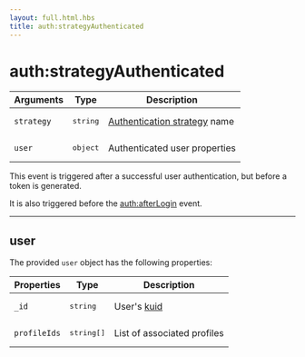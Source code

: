 ```yaml
---
layout: full.html.hbs
title: auth:strategyAuthenticated
---
```


# auth:strategyAuthenticated

<SinceBadge version="1.0.0" />

| Arguments  | Type              | Description                                                                                                |
| ---------- | ----------------- | ---------------------------------------------------------------------------------------------------------- |
| `strategy` | <pre>string</pre> | [Authentication strategy](/guide/1/essentials/user-authentication/#authentication-strategies-default) name |
| `user`     | <pre>object</pre> | Authenticated user properties                                                                              |

This event is triggered after a successful user authentication, but before a token is generated.

It is also triggered before the [auth:afterLogin](/plugins/1/events/api-events/#after-default) event.

---

## user

The provided `user` object has the following properties:

| Properties   | Type                | Description                                                                         |
| ------------ | ------------------- | ----------------------------------------------------------------------------------- |
| `_id`        | <pre>string</pre>   | User's [kuid](/guide/1/essentials/user-authentication/#kuzzle-user-identifier-kuid) |
| `profileIds` | <pre>string[]</pre> | List of associated profiles                                                         |
